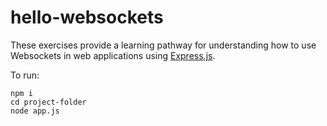 # hello-websockets

These exercises provide a learning pathway for understanding how to use Websockets in web applications using [Express.js](https://expressjs.com/).

To run:

```
npm i
cd project-folder
node app.js
```